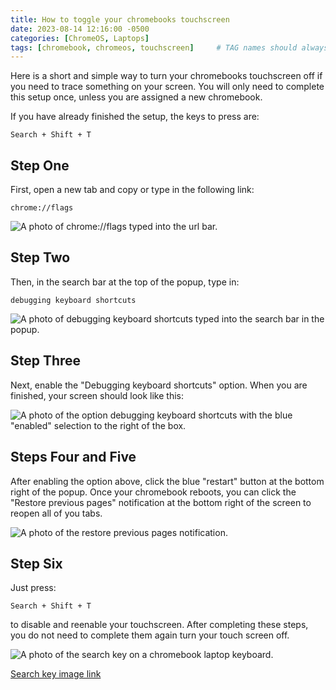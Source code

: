 ```yaml
---
title: How to toggle your chromebooks touchscreen
date: 2023-08-14 12:16:00 -0500
categories: [ChromeOS, Laptops]
tags: [chromebook, chromeos, touchscreen]     # TAG names should always be lowercase
---
```


Here is a short and simple way to turn your chromebooks touchscreen off if you need to trace something on your screen. You will only need to complete this setup once, unless you are assigned a new chromebook.

If you have already finished the setup, the keys to press are:
```
Search + Shift + T
```

## Step One
First, open a new tab and copy or type in the following link:
```
chrome://flags
```

![A photo of chrome://flags typed into the url bar.](https://images.quicklinks.li/how-to-toggle-your-chromebooks-touchscreen/url.png)

## Step Two
Then, in the search bar at the top of the popup, type in:
```
debugging keyboard shortcuts
```

![A photo of debugging keyboard shortcuts typed into the search bar in the popup.](https://images.quicklinks.li/how-to-toggle-your-chromebooks-touchscreen/search.png)

## Step Three
Next, enable the "Debugging keyboard shortcuts" option. When you are finished, your screen should look like this:

![A photo of the option debugging keyboard shortcuts with the blue "enabled" selection to the right of the box.](https://images.quicklinks.li/how-to-toggle-your-chromebooks-touchscreen/debugging-option.png)

## Steps Four and Five
After enabling the option above, click the blue "restart" button at the bottom right of the popup. Once your chromebook reboots, you can click the "Restore previous pages" notification at the bottom right of the screen to reopen all of you tabs.

![A photo of the restore previous pages notification.](https://images.quicklinks.li/how-to-toggle-your-chromebooks-touchscreen/restore-pages.png)

## Step Six
Just press: 
```
Search + Shift + T
```
to disable and reenable your touchscreen. After completing these steps, you do not need to complete them again turn your touch screen off.

![A photo of the search key on a chromebook laptop keyboard.](https://images.quicklinks.li/how-to-toggle-your-chromebooks-touchscreen/search-key.jpg)

[Search key image link](https://bit.ly/3SoAhjU)
